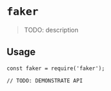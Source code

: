 # `faker`

> TODO: description

## Usage

```
const faker = require('faker');

// TODO: DEMONSTRATE API
```
